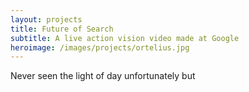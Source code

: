 ```yaml
---
layout: projects
title: Future of Search
subtitle: A live action vision video made at Google
heroimage: /images/projects/ortelius.jpg
---
```


Never seen the light of day unfortunately but 